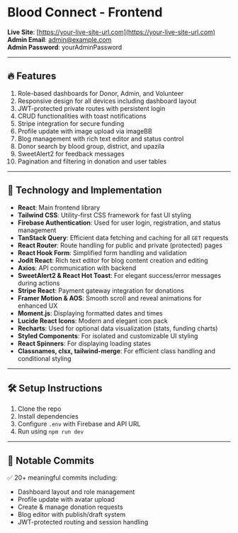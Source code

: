 # Blood Connect - Frontend

**Live Site**: [https://your-live-site-url.com](https://your-live-site-url.com)  
**Admin Email**: admin@example.com  
**Admin Password**: yourAdminPassword

---

## 🔥 Features

1. Role-based dashboards for Donor, Admin, and Volunteer
2. Responsive design for all devices including dashboard layout
3. JWT-protected private routes with persistent login
4. CRUD functionalities with toast notifications
5. Stripe integration for secure funding
6. Profile update with image upload via imageBB
7. Blog management with rich text editor and status control
8. Donor search by blood group, district, and upazila
9. SweetAlert2 for feedback messages
10. Pagination and filtering in donation and user tables

---

## 🧩 Technology and Implementation

- **React**: Main frontend library
- **Tailwind CSS**: Utility-first CSS framework for fast UI styling
- **Firebase Authentication**: Used for user login, registration, and status management
- **TanStack Query**: Efficient data fetching and caching for all `GET` requests
- **React Router**: Route handling for public and private (protected) pages
- **React Hook Form**: Simplified form handling and validation
- **Jodit React**: Rich text editor for blog content creation and editing
- **Axios**: API communication with backend
- **SweetAlert2 & React Hot Toast**: For elegant success/error messages during actions
- **Stripe React**: Payment gateway integration for donations
- **Framer Motion & AOS**: Smooth scroll and reveal animations for enhanced UX
- **Moment.js**: Displaying formatted dates and times
- **Lucide React Icons**: Modern and elegant icon pack
- **Recharts**: Used for optional data visualization (stats, funding charts)
- **Styled Components**: For isolated and customizable UI styling
- **React Spinners**: For displaying loading states
- **Classnames, clsx, tailwind-merge**: For efficient class handling and conditional styling

---

## 🛠 Setup Instructions

1. Clone the repo  
2. Install dependencies  
3. Configure `.env` with Firebase and API URL  
4. Run using `npm run dev`

---

## 📁 Notable Commits

✅ 20+ meaningful commits including:
- Dashboard layout and role management
- Profile update with avatar upload
- Create & manage donation requests
- Blog editor with publish/draft system
- JWT-protected routing and session handling
